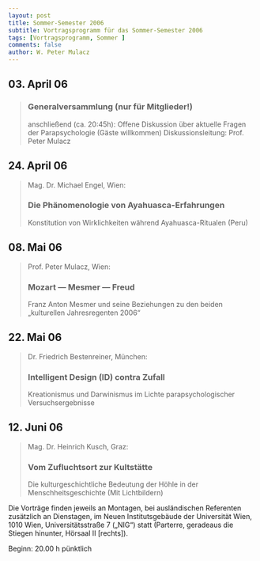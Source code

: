```yaml
---
layout: post
title: Sommer-Semester 2006
subtitle: Vortragsprogramm für das Sommer-Semester 2006
tags: [Vortragsprogramm, Sommer ]
comments: false
author: W. Peter Mulacz
---
```



## 03. April 06
> ### Generalversammlung (nur für Mitglieder!)
> anschließend (ca. 20:45h):
> Offene Diskussion über aktuelle Fragen der Parapsychologie (Gäste willkommen)
> Diskussionsleitung: Prof. Peter Mulacz

## 24. April 06
> Mag. Dr. Michael Engel, Wien:
> ### Die Phänomenologie von Ayahuasca-Erfahrungen
> Konstitution von Wirklichkeiten während Ayahuasca-Ritualen (Peru)

## 08. Mai 06
> Prof. Peter Mulacz, Wien:
> ### Mozart — Mesmer — Freud
> Franz Anton Mesmer und seine Beziehungen zu den beiden „kulturellen Jahresregenten 2006“


## 22. Mai 06
> Dr. Friedrich Bestenreiner, München:
> ### Intelligent Design (ID) contra Zufall
> Kreationismus und Darwinismus im Lichte parapsychologischer Versuchsergebnisse


## 12. Juni 06
> Mag. Dr. Heinrich Kusch, Graz:
> ### Vom Zufluchtsort zur Kultstätte
> Die kulturgeschichtliche Bedeutung der Höhle in der Menschheitsgeschichte
(Mit Lichtbildern)




Die Vorträge finden jeweils an Montagen, bei ausländischen Referenten zusätzlich an Dienstagen, im Neuen Institutsgebäude der Universität Wien,   1010 Wien,   Universitätsstraße 7 („NIG“) statt  (Parterre, geradeaus die Stiegen hinunter, Hörsaal II [rechts]).


Beginn:   20.00 h pünktlich

